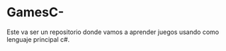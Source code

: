 # GamesC-
Este va ser un repositorio donde vamos a aprender juegos usando como lenguaje principal c#.
